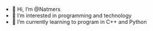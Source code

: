 - 👋 Hi, I’m @Natmers
- 👀 I’m interested in programming and technology
- 🌱 I’m currently learning to program in C++ and Python

<!---
Natmers/Natmers is a ✨ special ✨ repository because its `README.md` (this file) appears on your GitHub profile.
You can click the Preview link to take a look at your changes.
--->
